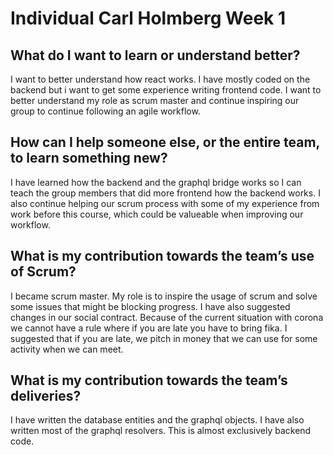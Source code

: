 # Individual Carl Holmberg Week 1

## What do I want to learn or understand better?
I want to better understand how react works. I have mostly coded on the backend but i want to get some experience writing frontend code. I want to better understand my role as scrum master and continue inspiring our group to continue following an agile workflow.

## How can I help someone else, or the entire team, to learn something new?
I have learned how the backend and the graphql bridge works so I can teach the group members that did more frontend how the backend works. I also continue helping our scrum process with some of my experience from work before this course, which could be valueable when improving our workflow.

## What is my contribution towards the team’s use of Scrum?
I became scrum master. My role is to inspire the usage of scrum and solve some issues that might be blocking progress. I have also suggested changes in our social contract. Because of the current situation with corona we cannot have a rule where if you are late you have to bring fika. I suggested that if you are late, we pitch in money that we can use for some activity when we can meet.

## What is my contribution towards the team’s deliveries?
I have written the database entities and the graphql objects. I have also written most of the graphql resolvers. This is almost exclusively backend code.